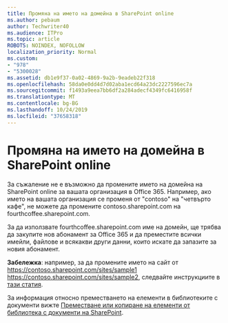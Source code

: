 ```yaml
---
title: Промяна на името на домейна в SharePoint online
ms.author: pebaum
author: Techwriter40
ms.audience: ITPro
ms.topic: article
ROBOTS: NOINDEX, NOFOLLOW
localization_priority: Normal
ms.custom:
- "978"
- "5300028"
ms.assetid: db1e9f37-0a02-4869-9a2b-9eadeb22f318
ms.openlocfilehash: 58da0e0dd4d7d02aba1ecd64a23dc2227596ec7a
ms.sourcegitcommit: f1493a9eea7bb6df2a284adecf4349fc6416958f
ms.translationtype: MT
ms.contentlocale: bg-BG
ms.lasthandoff: 10/24/2019
ms.locfileid: "37658318"
---
```

# <a name="change-domain-name-in-sharepoint-online"></a>Промяна на името на домейна в SharePoint online

За съжаление не е възможно да промените името на домейна на SharePoint online за вашата организация в Office 365. Например, ако името на вашата организация се променя от "contoso" на "четвърто кафе", не можете да промените contoso.sharepoint.com на fourthcoffee.sharepoint.com.
  
За да използвате fourthcoffee.sharepoint.com име на домейн, ще трябва да закупите нов абонамент за Office 365 и да преместите всички имейли, файлове и всякакви други данни, които искате да запазите за новия абонамент.
  
 **Забележка**: например, за да промените името на сайт от https://contoso.sharepoint.com/sites/sample1 https://contoso.sharepoint.com/sites/sample2, следвайте инструкциите в [тази статия](https://docs.microsoft.com/sharepoint/change-site-address). 
  
За информация относно преместването на елементи в библиотеките с документи вижте [Преместване или копиране на елементи от библиотека с документи на SharePoint](https://go.microsoft.com/fwlink/?linkid=2025831).
  